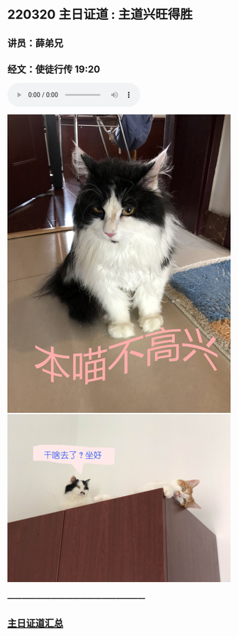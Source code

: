 # 220320 主日证道 : 主道兴旺得胜
## 讲员：薛弟兄
## 经文：使徒行传 19:20

<audio controls src="./220320/220320.mp3"></audio>

![](220320/1.jpg)
![](./220320/2.jpg)


### ———————————————————

## [主日证道汇总](sermons.md)
